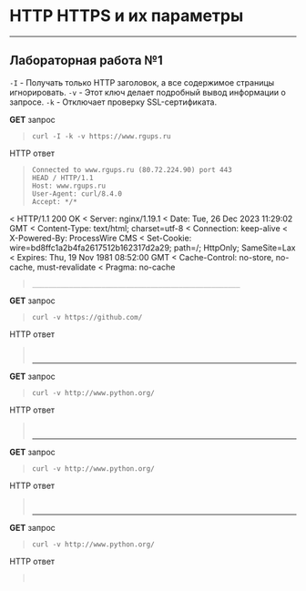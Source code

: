 # HTTP HTTPS и их параметры 
___________________________________________________
## Лабораторная работа №1

`-I` - Получать только HTTP заголовок, а все содержимое страницы игнорировать.
`-v` - Этот ключ делает подробный вывод информации о запросе.
`-k` - Отключает проверку SSL-сертификата.

**GET** запрос
>
> ```shell
> curl -I -k -v https://www.rgups.ru
> ```
HTTP ответ
>```shell
> Connected to www.rgups.ru (80.72.224.90) port 443
> HEAD / HTTP/1.1
> Host: www.rgups.ru
> User-Agent: curl/8.4.0
> Accept: */*
>
< HTTP/1.1 200 OK
< Server: nginx/1.19.1
< Date: Tue, 26 Dec 2023 11:29:02 GMT
< Content-Type: text/html; charset=utf-8
< Connection: keep-alive
< X-Powered-By: ProcessWire CMS
< Set-Cookie: wire=bd8ffc1a2b4fa2617512b162317d2a29; path=/; HttpOnly; SameSite=Lax
< Expires: Thu, 19 Nov 1981 08:52:00 GMT
< Cache-Control: no-store, no-cache, must-revalidate
< Pragma: no-cache
>```
>___________________________________________________
**GET** запрос
>
> ```shell
> curl -v https://github.com/
> ```
HTTP ответ
>```shell
>  
>```
>___________________________________________________
**GET** запрос
>
> ```shell
> curl -v http://www.python.org/
> ```
HTTP ответ
>```shell
>  
>```
>___________________________________________________
**GET** запрос
>
> ```shell
> curl -v http://www.python.org/
> ```
HTTP ответ
>```shell
>  
>```
>___________________________________________________
**GET** запрос
>
> ```shell
> curl -v http://www.python.org/
> ```
HTTP ответ
>```shell
>  
>```
